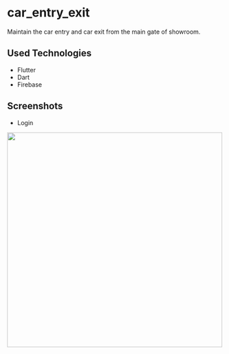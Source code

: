 # car_entry_exit
Maintain the car entry and car exit from the main gate of showroom.

## Used Technologies

 - Flutter
 - Dart
 - Firebase

## Screenshots

- Login
<img src="https://octodex.github.com/images/yaktocat.png" width="500">

